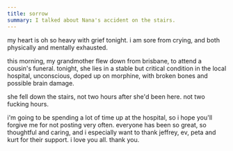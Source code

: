 ```yaml
---
title: sorrow
summary: I talked about Nana's accident on the stairs.
---
```


my heart is oh so heavy with grief tonight. i am sore from crying, and both physically and mentally exhausted.

this morning, my grandmother flew down from brisbane, to attend a cousin's funeral. tonight, she lies in a stable but critical condition in the local hospital, unconscious, doped up on morphine, with broken bones and possible brain damage.

she fell down the stairs, not two hours after she'd been here. not two fucking hours.

i'm going to be spending a lot of time up at the hospital, so i hope you'll forgive me for not posting very often. everyone has been so great, so thoughtful and caring, and i especially want to thank jeffrey, ev, peta and kurt for their support. i love you all. thank you.